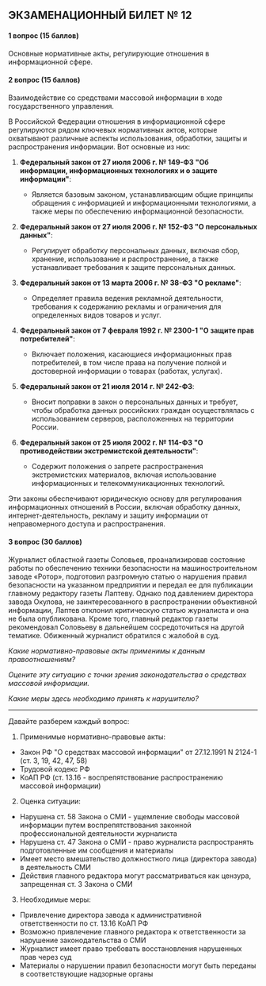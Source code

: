 ## ЭКЗАМЕНАЦИОННЫЙ БИЛЕТ № 12
#### 1 вопрос (15 баллов)
Основные нормативные акты, регулирующие отношения в информационной сфере.

#### 2 вопрос (15 баллов)
Взаимодействие со средствами массовой информации в ходе государственного управления.

В Российской Федерации отношения в информационной сфере регулируются рядом ключевых нормативных актов, которые охватывают различные аспекты использования, обработки, защиты и распространения информации. Вот основные из них:

1. **Федеральный закон от 27 июля 2006 г. № 149-ФЗ "Об информации, информационных технологиях и о защите информации"**:
   - Является базовым законом, устанавливающим общие принципы обращения с информацией и информационными технологиями, а также меры по обеспечению информационной безопасности.

2. **Федеральный закон от 27 июля 2006 г. № 152-ФЗ "О персональных данных"**:
   - Регулирует обработку персональных данных, включая сбор, хранение, использование и распространение, а также устанавливает требования к защите персональных данных.

3. **Федеральный закон от 13 марта 2006 г. № 38-ФЗ "О рекламе"**:
   - Определяет правила ведения рекламной деятельности, требования к содержанию рекламы и ограничения для определенных видов товаров и услуг.

4. **Федеральный закон от 7 февраля 1992 г. № 2300-1 "О защите прав потребителей"**:
   - Включает положения, касающиеся информационных прав потребителей, в том числе права на получение полной и достоверной информации о товарах (работах, услугах).

5. **Федеральный закон от 21 июля 2014 г. № 242-ФЗ**:
   - Вносит поправки в закон о персональных данных и требует, чтобы обработка данных российских граждан осуществлялась с использованием серверов, расположенных на территории России.

6. **Федеральный закон от 25 июля 2002 г. № 114-ФЗ "О противодействии экстремистской деятельности"**:
   - Содержит положения о запрете распространения экстремистских материалов, включая использование информационных и телекоммуникационных технологий.

Эти законы обеспечивают юридическую основу для регулирования информационных отношений в России, включая обработку данных, интернет-деятельность, рекламу и защиту информации от неправомерного доступа и распространения.


#### 3 вопрос (30 баллов)
Журналист областной газеты Соловьев, проанализировав состояние работы по обеспечению техники безопасности на машиностроительном заводе «Ротор», подготовил разгромную статью о нарушения правил безопасности на указанном предприятии и передал ее для публикации главному редактору газеты Лаптеву. Однако под давлением директора завода Окулова, не заинтересованного в распространении объективной информации, Лаптев отклонил критическую статью журналиста и она не была опубликована. Кроме того, главный редактор газеты рекомендовал Соловьеву в дальнейшем сосредоточиться на другой тематике. Обиженный журналист обратился с жалобой в суд.

_Какие нормативно-правовые акты применимы к данным правоотношениям?_

_Оцените эту ситуацию с точки зрения законодательства о средствах массовой информации._

_Какие меры здесь необходимо принять к нарушителю?_


---
Давайте разберем каждый вопрос:

1. Применимые нормативно-правовые акты:
- Закон РФ "О средствах массовой информации" от 27.12.1991 N 2124-1 (ст. 3, 19, 42, 47, 58)
- Трудовой кодекс РФ
- КоАП РФ (ст. 13.16 - воспрепятствование распространению массовой информации)

2. Оценка ситуации:
- Нарушена ст. 58 Закона о СМИ - ущемление свободы массовой информации путем воспрепятствования законной профессиональной деятельности журналиста
- Нарушена ст. 47 Закона о СМИ - право журналиста распространять подготовленные им сообщения и материалы
- Имеет место вмешательство должностного лица (директора завода) в деятельность СМИ
- Действия главного редактора могут рассматриваться как цензура, запрещенная ст. 3 Закона о СМИ

3. Необходимые меры:
- Привлечение директора завода к административной ответственности по ст. 13.16 КоАП РФ
- Возможно привлечение главного редактора к ответственности за нарушение законодательства о СМИ
- Журналист имеет право требовать восстановления нарушенных прав через суд
- Материалы о нарушении правил безопасности могут быть переданы в соответствующие надзорные органы
